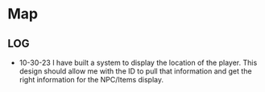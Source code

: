 # Map 

## LOG

- 10-30-23 I have built a system to display the location of the player. This design should allow me with the ID to pull that information and get the right information for the NPC/Items display.
